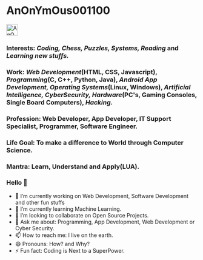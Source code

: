 # AnOnYmOus001100

<a href="https://dev.to/anonymous001100">
  <i class="fab fa-dev" title="anonymous001100's DEV Profile"></i>
</a>
<a href="https://dev.to/anonymous001100">
  <img src="https://d2fltix0v2e0sb.cloudfront.net/dev-badge.svg" alt="AnOnYmOus001100's DEV Profile" height="30" width="30">
</a>

### Interests: *Coding, Chess, Puzzles, Systems, Reading* and *Learning new stuffs.*
### Work: *Web Development*(HTML, CSS, Javascript), *Programming*(C, C++, Python, Java), *Android App Development, Operating Systems*(Linux, Windows), *Artificial Intelligence, CyberSecurity, Hardware*(PC's, Gaming Consoles, Single Board Computers), *Hacking*.
### Profession: Web Developer, App Developer, IT Support Specialist, Programmer, Software Engineer.
### Life Goal: To make a difference to World through Computer Science.
### Mantra: Learn, Understand and Apply(LUA).

### Hello 👋

- 🔭 I’m currently working on Web Development, Software Development and other fun stuffs
- 🌱 I’m currently learning Machine Learning.
- 👯 I’m looking to collaborate on Open Source Projects.
- 💬 Ask me about: Programming, App Development, Web Development or Cyber Security. 
- 📫 How to reach me: I live on the earth.
- 😄 Pronouns: How? and Why?
- ⚡ Fun fact: Coding is Next to a SuperPower.



